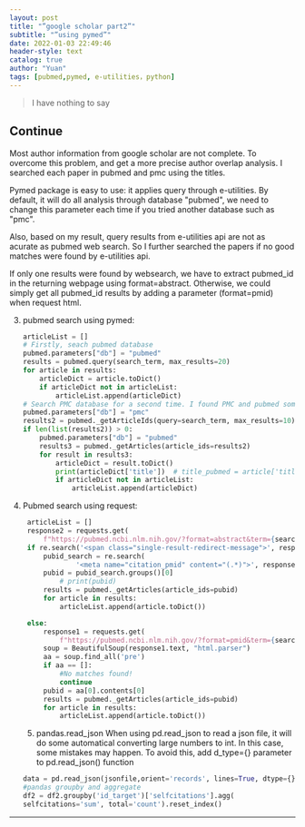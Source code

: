 ```yaml
---
layout: post
title: "”google scholar part2”"
subtitle: "”using pymed”"
date: 2022-01-03 22:49:46
header-style: text
catalog: true
author: "Yuan"
tags: [pubmed,pymed, e-utilities，python]
---
```

> I have nothing to say

## Continue

Most author information from google scholar are not complete. To overcome this problem, and get a more precise author overlap analysis. I searched each paper in pubmed and pmc using the titles.

Pymed package is easy to use: it applies query through e-utilities. By default, it will do all analysis through database "pubmed", we need to change this parameter each time if you tried another database such as "pmc".

Also, based on my result, query results from e-utilities api are not as acurate as pubmed web search. So I further searched the papers if no good matches were found by e-utilities api.

If only one results were found by websearch, we have to extract pubmed_id in the returning webpage using format=abstract. Otherwise, we could simply get all pubmed_id results by adding a parameter (format=pmid) when request html.

3. pubmed search using pymed:
    ```python
    articleList = []
    # Firstly, seach pubmed database
    pubmed.parameters["db"] = "pubmed"
    results = pubmed.query(search_term, max_results=20)
    for article in results:
        articleDict = article.toDict()
        if articleDict not in articleList:
            articleList.append(articleDict)
    # Search PMC database for a second time. I found PMC and pubmed some times returns different results
    pubmed.parameters["db"] = "pmc"
    results2 = pubmed._getArticleIds(query=search_term, max_results=10)
    if len(list(results2)) > 0:
        pubmed.parameters["db"] = "pubmed"
        results3 = pubmed._getArticles(article_ids=results2)
        for result in results3:
            articleDict = result.toDict()
            print(articleDict['title'])  # title_pubmed = article['title']
            if articleDict not in articleList:
                articleList.append(articleDict)
    ```
4. Pubmed search using request:
   ```python
    articleList = []
    response2 = requests.get(
        f"https://pubmed.ncbi.nlm.nih.gov/?format=abstract&term={search_term}")
    if re.search('<span class="single-result-redirect-message">', response2.text, re.MULTILINE):
        pubid_search = re.search(
                '<meta name="citation_pmid" content="(.*)">', response2.text)
        pubid = pubid_search.groups()[0]
            # print(pubid)
        results = pubmed._getArticles(article_ids=pubid)
        for article in results:
            articleList.append(article.toDict())

    else:
        response1 = requests.get(
            f"https://pubmed.ncbi.nlm.nih.gov/?format=pmid&term={search_term}")
        soup = BeautifulSoup(response1.text, "html.parser")
        aa = soup.find_all('pre')
        if aa == []:
            #No matches found!
            continue
        pubid = aa[0].contents[0]
        results = pubmed._getArticles(article_ids=pubid)
        for article in results:
            articleList.append(article.toDict())
   ```
   5. pandas.read_json
   When using pd.read_json to read a json file, it will do some automatical converting large numbers to int. In this case, some mistakes may happen. To avoid this, add d_type={} parameter to pd.read_json() function

    ```python
    data = pd.read_json(jsonfile,orient='records', lines=True, dtype={})
    #pandas groupby and aggregate
    df2 = df2.groupby('id_target')['selfcitations'].agg(
    selfcitations='sum', total='count').reset_index()
    ```
---
